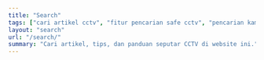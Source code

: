 ```yaml
---
title: "Search"
tags: ["cari artikel cctv", "fitur pencarian safe cctv", "pencarian kamera pengawas", "cari layanan pemasangan cctv", "search safe cctv", "cctv jakarta barat", "cctv kemanggisan", "cctv palmerah", "jasa pasang cctv jakarta barat", "jasa pasang cctv kemanggisan", "jasa pasang cctv palmerah"]
layout: "search"
url: "/search/"
summary: "Cari artikel, tips, dan panduan seputar CCTV di website ini."
---
```

